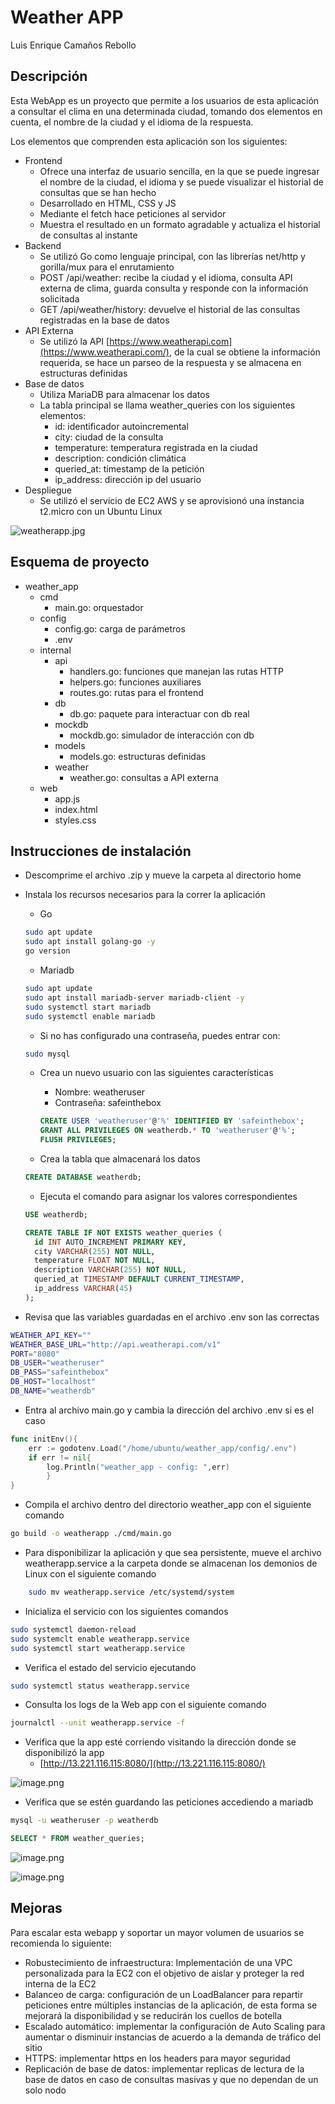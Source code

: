 # Weather APP

Luis Enrique Camaños Rebollo

## Descripción

Esta WebApp  es un proyecto que permite a los usuarios de esta aplicación a consultar el clima en una determinada ciudad, tomando dos elementos en cuenta, el nombre de la ciudad y el idioma de la respuesta. 


Los elementos que comprenden esta aplicación son los siguientes:

- Frontend
    - Ofrece una interfaz de usuario sencilla, en la que se puede ingresar el nombre de la ciudad, el idioma y se puede visualizar el historial de consultas que se han hecho
    - Desarrollado en HTML, CSS y JS
    - Mediante el fetch hace peticiones al servidor
    - Muestra el resultado en un formato agradable y actualiza el historial de consultas al instante
- Backend
    - Se utilizó Go como lenguaje principal, con las librerías net/http y gorilla/mux para el enrutamiento
    - POST /api/weather: recibe la ciudad y el idioma, consulta API externa de clima, guarda consulta y responde con la información solicitada
    - GET /api/weather/history: devuelve el historial de las consultas registradas en la base de datos
- API Externa
    - Se utilizó la API [https://www.weatherapi.com](https://www.weatherapi.com/), de la cual se obtiene la información requerida, se hace un parseo de la respuesta y se almacena en estructuras definidas
- Base de datos
    - Utiliza MariaDB para almacenar los datos
    - La tabla principal se llama weather_queries con los siguientes elementos:
        - id: identificador autoincremental
        - city: ciudad de la consulta
        - temperature: temperatura registrada en la ciudad
        - description: condición climática
        - queried_at: timestamp de la petición
        - ip_address: dirección ip del usuario
- Despliegue
    - Se utilizó el servicio de EC2 AWS y se aprovisionó una instancia t2.micro con un Ubuntu Linux

![weatherapp.jpg](Weather%20APP%202386ad9633e1806b9b4ddcfe18028819/weatherapp.jpg)

## Esquema de proyecto

- weather_app
    - cmd
        - main.go: orquestador
    - config
        - config.go: carga de parámetros
        - .env
    - internal
        - api
            - handlers.go: funciones que manejan las rutas HTTP
            - helpers.go: funciones auxiliares
            - routes.go: rutas para el frontend
        - db
            - db.go: paquete para interactuar con db real
        - mockdb
            - mockdb.go: simulador de interacción con db
        - models
            - models.go: estructuras definidas
        - weather
            - weather.go: consultas a API externa
    - web
        - app.js
        - index.html
        - styles.css

## Instrucciones de instalación

- Descomprime el archivo .zip y mueve la carpeta al directorio home
- Instala los recursos necesarios para la correr la aplicación
    - Go
    
    ```bash
    sudo apt update
    sudo apt install golang-go -y
    go version
    ```
    
    - Mariadb
    
    ```bash
    sudo apt update
    sudo apt install mariadb-server mariadb-client -y
    sudo systemctl start mariadb
    sudo systemctl enable mariadb
    ```
    
    - Si no has configurado una contraseña, puedes entrar con:
    
    ```bash
    sudo mysql
    ```
    
    - Crea un nuevo usuario con las siguientes características
        - Nombre: weatheruser
        - Contraseña: safeinthebox
        
        ```sql
        CREATE USER 'weatheruser'@'%' IDENTIFIED BY 'safeinthebox';
        GRANT ALL PRIVILEGES ON weatherdb.* TO 'weatheruser'@'%';
        FLUSH PRIVILEGES;
        ```
        
    - Crea la tabla que almacenará los datos
    
    ```sql
    CREATE DATABASE weatherdb;
    ```
    
    - Ejecuta el comando para asignar los valores correspondientes
    
    ```sql
    USE weatherdb;
    
    CREATE TABLE IF NOT EXISTS weather_queries (
      id INT AUTO_INCREMENT PRIMARY KEY,
      city VARCHAR(255) NOT NULL,
      temperature FLOAT NOT NULL,
      description VARCHAR(255) NOT NULL,
      queried_at TIMESTAMP DEFAULT CURRENT_TIMESTAMP,
      ip_address VARCHAR(45)
    );
    ```
    
- Revisa que las variables guardadas en el archivo .env son las correctas

```bash
WEATHER_API_KEY=""
WEATHER_BASE_URL="http://api.weatherapi.com/v1"
PORT="8080"
DB_USER="weatheruser"
DB_PASS="safeinthebox"
DB_HOST="localhost"
DB_NAME="weatherdb"
```

- Entra al archivo main.go y cambia la dirección del archivo .env si es el caso

```go
func initEnv(){    
	err := godotenv.Load("/home/ubuntu/weather_app/config/.env")    
	if err != nil{        
		log.Println("weather_app - config: ",err)    
		}
}
```

- Compila el archivo dentro del directorio weather_app con el siguiente comando

```bash
go build -o weatherapp ./cmd/main.go
```

- Para disponibilizar la aplicación y que sea persistente, mueve el archivo weatherapp.service a la carpeta donde se almacenan los demonios de Linux con el siguiente comando

```bash
	sudo mv weatherapp.service /etc/systemd/system
```

- Inicializa el servicio con los siguientes comandos

```bash
sudo systemctl daemon-reload
sudo systemclt enable weatherapp.service
sudo systemctl start weatherapp.service
```

- Verifica el estado del servicio ejecutando

```bash
sudo systemctl status weatherapp.service
```

- Consulta los logs de la Web app con el siguiente comando

```bash
journalctl --unit weatherapp.service -f
```

- Verifica que la app esté corriendo visitando la dirección donde se disponibilizó la app
    - [http://13.221.116.115:8080/](http://13.221.116.115:8080/)

![image.png](Weather%20APP%202386ad9633e1806b9b4ddcfe18028819/image.png)

- Verifica que se estén guardando las peticiones accediendo a mariadb

```bash
mysql -u weatheruser -p weatherdb
```

```sql
SELECT * FROM weather_queries;
```

![image.png](Weather%20APP%202386ad9633e1806b9b4ddcfe18028819/image%201.png)

![image.png](Weather%20APP%202386ad9633e1806b9b4ddcfe18028819/image%202.png)

## Mejoras

Para escalar esta webapp y soportar un mayor volumen de usuarios se recomienda lo siguiente:

- Robustecimiento de infraestructura: Implementación de una VPC personalizada para la EC2 con el objetivo de aislar y proteger la red interna de la EC2
- Balanceo de carga: configuración de un LoadBalancer para repartir peticiones entre múltiples instancias de la aplicación, de esta forma se mejorará la disponibilidad y se reducirán los cuellos de botella
- Escalado automático: implementar la configuración de Auto Scaling para aumentar o disminuir instancias de acuerdo a la demanda de tráfico del sitio
- HTTPS: implementar https en los headers para mayor seguridad
- Replicación de base de datos: implementar replicas de lectura de la base de datos en caso de consultas masivas y que no dependan de un solo nodo
